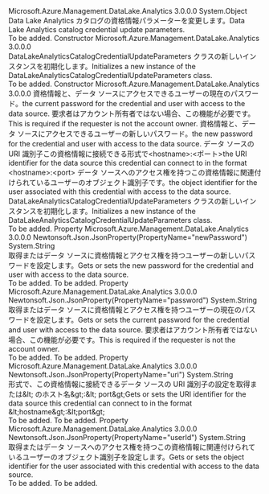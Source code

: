 <Type Name="DataLakeAnalyticsCatalogCredentialUpdateParameters" FullName="Microsoft.Azure.Management.DataLake.Analytics.Models.DataLakeAnalyticsCatalogCredentialUpdateParameters">
  <TypeSignature Language="C#" Value="public class DataLakeAnalyticsCatalogCredentialUpdateParameters" />
  <TypeSignature Language="ILAsm" Value=".class public auto ansi beforefieldinit DataLakeAnalyticsCatalogCredentialUpdateParameters extends System.Object" />
  <TypeSignature Language="DocId" Value="T:Microsoft.Azure.Management.DataLake.Analytics.Models.DataLakeAnalyticsCatalogCredentialUpdateParameters" />
  <TypeSignature Language="VB.NET" Value="Public Class DataLakeAnalyticsCatalogCredentialUpdateParameters" />
  <TypeSignature Language="F#" Value="type DataLakeAnalyticsCatalogCredentialUpdateParameters = class" />
  <AssemblyInfo>
    <AssemblyName>Microsoft.Azure.Management.DataLake.Analytics</AssemblyName>
    <AssemblyVersion>3.0.0.0</AssemblyVersion>
  </AssemblyInfo>
  <Base>
    <BaseTypeName>System.Object</BaseTypeName>
  </Base>
  <Interfaces />
  <Docs>
    <summary>
            <span data-ttu-id="b29ae-101">Data Lake Analytics カタログの資格情報パラメーターを変更します。</span><span class="sxs-lookup"><span data-stu-id="b29ae-101">Data Lake Analytics catalog credential update parameters.</span></span>
            </summary>
    <remarks>To be added.</remarks>
  </Docs>
  <Members>
    <Member MemberName=".ctor">
      <MemberSignature Language="C#" Value="public DataLakeAnalyticsCatalogCredentialUpdateParameters ();" />
      <MemberSignature Language="ILAsm" Value=".method public hidebysig specialname rtspecialname instance void .ctor() cil managed" />
      <MemberSignature Language="DocId" Value="M:Microsoft.Azure.Management.DataLake.Analytics.Models.DataLakeAnalyticsCatalogCredentialUpdateParameters.#ctor" />
      <MemberSignature Language="VB.NET" Value="Public Sub New ()" />
      <MemberType>Constructor</MemberType>
      <AssemblyInfo>
        <AssemblyName>Microsoft.Azure.Management.DataLake.Analytics</AssemblyName>
        <AssemblyVersion>3.0.0.0</AssemblyVersion>
      </AssemblyInfo>
      <Parameters />
      <Docs>
        <summary>
            <span data-ttu-id="b29ae-102">DataLakeAnalyticsCatalogCredentialUpdateParameters クラスの新しいインスタンスを初期化します。</span><span class="sxs-lookup"><span data-stu-id="b29ae-102">Initializes a new instance of the DataLakeAnalyticsCatalogCredentialUpdateParameters class.</span></span>
            </summary>
        <remarks>To be added.</remarks>
      </Docs>
    </Member>
    <Member MemberName=".ctor">
      <MemberSignature Language="C#" Value="public DataLakeAnalyticsCatalogCredentialUpdateParameters (string password = null, string newPassword = null, string uri = null, string userId = null);" />
      <MemberSignature Language="ILAsm" Value=".method public hidebysig specialname rtspecialname instance void .ctor(string password, string newPassword, string uri, string userId) cil managed" />
      <MemberSignature Language="DocId" Value="M:Microsoft.Azure.Management.DataLake.Analytics.Models.DataLakeAnalyticsCatalogCredentialUpdateParameters.#ctor(System.String,System.String,System.String,System.String)" />
      <MemberSignature Language="VB.NET" Value="Public Sub New (Optional password As String = null, Optional newPassword As String = null, Optional uri As String = null, Optional userId As String = null)" />
      <MemberSignature Language="F#" Value="new Microsoft.Azure.Management.DataLake.Analytics.Models.DataLakeAnalyticsCatalogCredentialUpdateParameters : string * string * string * string -&gt; Microsoft.Azure.Management.DataLake.Analytics.Models.DataLakeAnalyticsCatalogCredentialUpdateParameters" Usage="new Microsoft.Azure.Management.DataLake.Analytics.Models.DataLakeAnalyticsCatalogCredentialUpdateParameters (password, newPassword, uri, userId)" />
      <MemberType>Constructor</MemberType>
      <AssemblyInfo>
        <AssemblyName>Microsoft.Azure.Management.DataLake.Analytics</AssemblyName>
        <AssemblyVersion>3.0.0.0</AssemblyVersion>
      </AssemblyInfo>
      <Parameters>
        <Parameter Name="password" Type="System.String" />
        <Parameter Name="newPassword" Type="System.String" />
        <Parameter Name="uri" Type="System.String" />
        <Parameter Name="userId" Type="System.String" />
      </Parameters>
      <Docs>
        <param name="password"><span data-ttu-id="b29ae-103">資格情報と、データ ソースにアクセスできるユーザーの現在のパスワード。</span><span class="sxs-lookup"><span data-stu-id="b29ae-103">the current password for the credential and user with access to the data source.</span></span> <span data-ttu-id="b29ae-104">要求者はアカウント所有者ではない場合、この機能が必要です。</span><span class="sxs-lookup"><span data-stu-id="b29ae-104">This is required if the requester is not the account owner.</span></span></param>
        <param name="newPassword"><span data-ttu-id="b29ae-105">資格情報と、データ ソースにアクセスできるユーザーの新しいパスワード。</span><span class="sxs-lookup"><span data-stu-id="b29ae-105">the new password for the credential and user with access to the data source.</span></span></param>
        <param name="uri"><span data-ttu-id="b29ae-106">データ ソースの URI 識別子この資格情報に接続できる形式で&lt;hostname&gt;:&lt;ポート&gt;</span><span class="sxs-lookup"><span data-stu-id="b29ae-106">the URI identifier for the data source this credential can connect to in the format &lt;hostname&gt;:&lt;port&gt;</span></span></param>
        <param name="userId"><span data-ttu-id="b29ae-107">データ ソースへのアクセス権を持つこの資格情報に関連付けられているユーザーのオブジェクト識別子です。</span><span class="sxs-lookup"><span data-stu-id="b29ae-107">the object identifier for the user associated with this credential with access to the data source.</span></span></param>
        <summary>
            <span data-ttu-id="b29ae-108">DataLakeAnalyticsCatalogCredentialUpdateParameters クラスの新しいインスタンスを初期化します。</span><span class="sxs-lookup"><span data-stu-id="b29ae-108">Initializes a new instance of the DataLakeAnalyticsCatalogCredentialUpdateParameters class.</span></span>
            </summary>
        <remarks>To be added.</remarks>
      </Docs>
    </Member>
    <Member MemberName="NewPassword">
      <MemberSignature Language="C#" Value="public string NewPassword { get; set; }" />
      <MemberSignature Language="ILAsm" Value=".property instance string NewPassword" />
      <MemberSignature Language="DocId" Value="P:Microsoft.Azure.Management.DataLake.Analytics.Models.DataLakeAnalyticsCatalogCredentialUpdateParameters.NewPassword" />
      <MemberSignature Language="VB.NET" Value="Public Property NewPassword As String" />
      <MemberSignature Language="F#" Value="member this.NewPassword : string with get, set" Usage="Microsoft.Azure.Management.DataLake.Analytics.Models.DataLakeAnalyticsCatalogCredentialUpdateParameters.NewPassword" />
      <MemberType>Property</MemberType>
      <AssemblyInfo>
        <AssemblyName>Microsoft.Azure.Management.DataLake.Analytics</AssemblyName>
        <AssemblyVersion>3.0.0.0</AssemblyVersion>
      </AssemblyInfo>
      <Attributes>
        <Attribute>
          <AttributeName>Newtonsoft.Json.JsonProperty(PropertyName="newPassword")</AttributeName>
        </Attribute>
      </Attributes>
      <ReturnValue>
        <ReturnType>System.String</ReturnType>
      </ReturnValue>
      <Docs>
        <summary>
            <span data-ttu-id="b29ae-109">取得またはデータ ソースに資格情報とアクセス権を持つユーザーの新しいパスワードを設定します。</span><span class="sxs-lookup"><span data-stu-id="b29ae-109">Gets or sets the new password for the credential and user with access to the data source.</span></span>
            </summary>
        <value>To be added.</value>
        <remarks>To be added.</remarks>
      </Docs>
    </Member>
    <Member MemberName="Password">
      <MemberSignature Language="C#" Value="public string Password { get; set; }" />
      <MemberSignature Language="ILAsm" Value=".property instance string Password" />
      <MemberSignature Language="DocId" Value="P:Microsoft.Azure.Management.DataLake.Analytics.Models.DataLakeAnalyticsCatalogCredentialUpdateParameters.Password" />
      <MemberSignature Language="VB.NET" Value="Public Property Password As String" />
      <MemberSignature Language="F#" Value="member this.Password : string with get, set" Usage="Microsoft.Azure.Management.DataLake.Analytics.Models.DataLakeAnalyticsCatalogCredentialUpdateParameters.Password" />
      <MemberType>Property</MemberType>
      <AssemblyInfo>
        <AssemblyName>Microsoft.Azure.Management.DataLake.Analytics</AssemblyName>
        <AssemblyVersion>3.0.0.0</AssemblyVersion>
      </AssemblyInfo>
      <Attributes>
        <Attribute>
          <AttributeName>Newtonsoft.Json.JsonProperty(PropertyName="password")</AttributeName>
        </Attribute>
      </Attributes>
      <ReturnValue>
        <ReturnType>System.String</ReturnType>
      </ReturnValue>
      <Docs>
        <summary>
            <span data-ttu-id="b29ae-110">取得またはデータ ソースに資格情報とアクセス権を持つユーザーの現在のパスワードを設定します。</span><span class="sxs-lookup"><span data-stu-id="b29ae-110">Gets or sets the current password for the credential and user with access to the data source.</span></span> <span data-ttu-id="b29ae-111">要求者はアカウント所有者ではない場合、この機能が必要です。</span><span class="sxs-lookup"><span data-stu-id="b29ae-111">This is required if the requester is not the account owner.</span></span>
            </summary>
        <value>To be added.</value>
        <remarks>To be added.</remarks>
      </Docs>
    </Member>
    <Member MemberName="Uri">
      <MemberSignature Language="C#" Value="public string Uri { get; set; }" />
      <MemberSignature Language="ILAsm" Value=".property instance string Uri" />
      <MemberSignature Language="DocId" Value="P:Microsoft.Azure.Management.DataLake.Analytics.Models.DataLakeAnalyticsCatalogCredentialUpdateParameters.Uri" />
      <MemberSignature Language="VB.NET" Value="Public Property Uri As String" />
      <MemberSignature Language="F#" Value="member this.Uri : string with get, set" Usage="Microsoft.Azure.Management.DataLake.Analytics.Models.DataLakeAnalyticsCatalogCredentialUpdateParameters.Uri" />
      <MemberType>Property</MemberType>
      <AssemblyInfo>
        <AssemblyName>Microsoft.Azure.Management.DataLake.Analytics</AssemblyName>
        <AssemblyVersion>3.0.0.0</AssemblyVersion>
      </AssemblyInfo>
      <Attributes>
        <Attribute>
          <AttributeName>Newtonsoft.Json.JsonProperty(PropertyName="uri")</AttributeName>
        </Attribute>
      </Attributes>
      <ReturnValue>
        <ReturnType>System.String</ReturnType>
      </ReturnValue>
      <Docs>
        <summary>
            <span data-ttu-id="b29ae-112">形式で、この資格情報に接続できるデータ ソースの URI 識別子の設定を取得または&amp;lt; のホスト名&amp;gt;:&amp;lt; port&amp;gt;</span><span class="sxs-lookup"><span data-stu-id="b29ae-112">Gets or sets the URI identifier for the data source this credential can connect to in the format &amp;lt;hostname&amp;gt;:&amp;lt;port&amp;gt;</span></span>
            </summary>
        <value>To be added.</value>
        <remarks>To be added.</remarks>
      </Docs>
    </Member>
    <Member MemberName="UserId">
      <MemberSignature Language="C#" Value="public string UserId { get; set; }" />
      <MemberSignature Language="ILAsm" Value=".property instance string UserId" />
      <MemberSignature Language="DocId" Value="P:Microsoft.Azure.Management.DataLake.Analytics.Models.DataLakeAnalyticsCatalogCredentialUpdateParameters.UserId" />
      <MemberSignature Language="VB.NET" Value="Public Property UserId As String" />
      <MemberSignature Language="F#" Value="member this.UserId : string with get, set" Usage="Microsoft.Azure.Management.DataLake.Analytics.Models.DataLakeAnalyticsCatalogCredentialUpdateParameters.UserId" />
      <MemberType>Property</MemberType>
      <AssemblyInfo>
        <AssemblyName>Microsoft.Azure.Management.DataLake.Analytics</AssemblyName>
        <AssemblyVersion>3.0.0.0</AssemblyVersion>
      </AssemblyInfo>
      <Attributes>
        <Attribute>
          <AttributeName>Newtonsoft.Json.JsonProperty(PropertyName="userId")</AttributeName>
        </Attribute>
      </Attributes>
      <ReturnValue>
        <ReturnType>System.String</ReturnType>
      </ReturnValue>
      <Docs>
        <summary>
            <span data-ttu-id="b29ae-113">取得またはデータ ソースへのアクセス権を持つこの資格情報に関連付けられているユーザーのオブジェクト識別子を設定します。</span><span class="sxs-lookup"><span data-stu-id="b29ae-113">Gets or sets the object identifier for the user associated with this credential with access to the data source.</span></span>
            </summary>
        <value>To be added.</value>
        <remarks>To be added.</remarks>
      </Docs>
    </Member>
  </Members>
</Type>